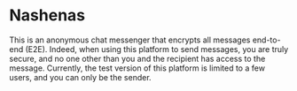 # Nashenas
This is an anonymous chat messenger that encrypts all messages end-to-end (E2E). Indeed, when using this platform to send messages, you are truly secure, and no one other than you and the recipient has access to the message. Currently, the test version of this platform is limited to a few users, and you can only be the sender.


